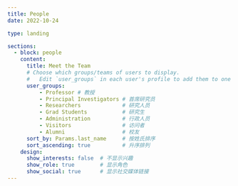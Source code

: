 ```yaml
---
title: People
date: 2022-10-24

type: landing

sections:
  - block: people
    content:
      title: Meet the Team
      # Choose which groups/teams of users to display.
      #   Edit `user_groups` in each user's profile to add them to one or more of these groups.
      user_groups:
          - Professor # 教授
          - Principal Investigators # 首席研究员
          - Researchers             # 研究人员
          - Grad Students           # 研究生
          - Administration          # 行政人员
          - Visitors                # 访问者
          - Alumni                  # 校友
      sort_by: Params.last_name     # 按姓氏排序
      sort_ascending: true          # 升序排列
    design:
      show_interests: false  # 不显示兴趣
      show_role: true        # 显示角色
      show_social: true      # 显示社交媒体链接
---
```

